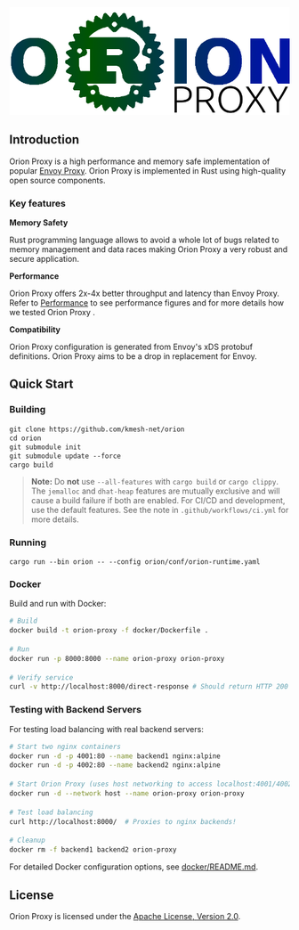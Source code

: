 <img src="docs/pics/logo/orion_proxy_logo.png" alt="orion-proxy-logo" style="zoom: 100%;" />

<!--
[![LICENSE](https://img.shields.io/github/license/kmesh-net/orion)](/LICENSE) [![codecov](https://codecov.io/gh/kmesh-net/kmesh/graph/badge.svg?token=0EGQ84FGDU)](https://img.shields.io/github/license/kmesh-net/orion) 
-->

## Introduction

Orion Proxy is a high performance and memory safe implementation of popular [Envoy Proxy](https://www.envoyproxy.io/). Orion Proxy is implemented in Rust using high-quality open source components. 

### Key features

**Memory Safety**

Rust programming language allows to avoid a whole lot of bugs related to memory management and data races making Orion Proxy a very robust and secure application.  


**Performance**

Orion Proxy offers 2x-4x better throughput and latency than Envoy Proxy. Refer to [Performance](docs/performance/performance.md) to see performance figures and for more details how we tested Orion Proxy .  


**Compatibility**

Orion Proxy configuration is generated from Envoy's xDS protobuf definitions. Orion Proxy aims to be a drop in replacement for Envoy.



## Quick Start

### Building
```console
git clone https://github.com/kmesh-net/orion
cd orion
git submodule init
git submodule update --force
cargo build
```

> **Note:**
> Do **not** use `--all-features` with `cargo build` or `cargo clippy`.
> The `jemalloc` and `dhat-heap` features are mutually exclusive and will cause a build failure if both are enabled.
 > For CI/CD and development, use the default features. See the note in `.github/workflows/ci.yml` for more details.

### Running
```console
cargo run --bin orion -- --config orion/conf/orion-runtime.yaml
```

### Docker

Build and run with Docker:

```bash
# Build
docker build -t orion-proxy -f docker/Dockerfile .

# Run
docker run -p 8000:8000 --name orion-proxy orion-proxy

# Verify service
curl -v http://localhost:8000/direct-response # Should return HTTP 200 with "meow! 🐱"
```

### Testing with Backend Servers

For testing load balancing with real backend servers:

```bash
# Start two nginx containers
docker run -d -p 4001:80 --name backend1 nginx:alpine
docker run -d -p 4002:80 --name backend2 nginx:alpine

# Start Orion Proxy (uses host networking to access localhost:4001/4002)
docker run -d --network host --name orion-proxy orion-proxy

# Test load balancing
curl http://localhost:8000/  # Proxies to nginx backends!

# Cleanup
docker rm -f backend1 backend2 orion-proxy
```

For detailed Docker configuration options, see [docker/README.md](docker/README.md).


<!-- ## Contributing -->
<!-- If you're interested in being a contributor and want to get involved in developing Orion Proxy, please see [CONTRIBUTING](CONTRIBUTING.md) for more details on submitting patches and the contribution workflow. -->

## License

Orion Proxy is licensed under the
[Apache License, Version 2.0](./LICENSE).
